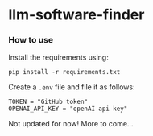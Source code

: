 # llm-software-finder

### How to use
Install the requirements using:
```
pip install -r requirements.txt
```
Create a `.env` file and file it as follows:
```.env
TOKEN = "GitHub token"
OPENAI_API_KEY = "openAI api key"
```
Not updated for now! More to come...